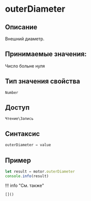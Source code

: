 # outerDiameter

## Описание
Внешний диаметр.

## Принимаемые значения:
Число больне нуля

## Тип значения свойства
`Number`

## Доступ
`Чтение\Запись`

## Синтаксис
```javascript
outerDiameter = value
```

## Пример
```javascript linenums="1"
let result = motor.outerDiameter
console.info(result)
```

!!! info "См. также"

    []()

